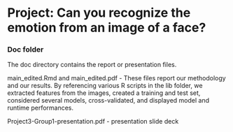 # Project: Can you recognize the emotion from an image of a face?

### Doc folder

The doc directory contains the report or presentation files. 

main_edited.Rmd and main_edited.pdf 
	- These files report our methodology and our results. By referencing various R scripts in the lib folder, we extracted features from the images, created a training and test set, considered several models, cross-validated, and displayed model and runtime performances. 

Project3-Group1-presentation.pdf
	- presentation slide deck
